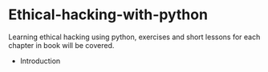 # Ethical-hacking-with-python
Learning ethical hacking using python, exercises and short lessons for each chapter in book will be covered.

- Introduction

